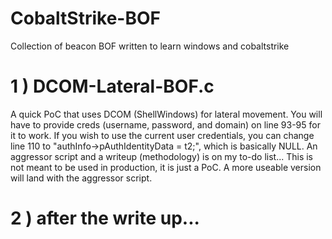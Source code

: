 # CobaltStrike-BOF
Collection of beacon BOF written to learn windows and cobaltstrike


# 1 ) DCOM-Lateral-BOF.c
A quick PoC that uses DCOM (ShellWindows) for lateral movement. You will have to provide creds (username, password, and domain) on line 93-95 for it to work. If you wish to use the current user credentials, you can change line 110 to "authInfo->pAuthIdentityData = t2;", which is basically NULL. An aggressor script and a writeup (methodology) is on my to-do list... This is not meant to be used in production, it is just a PoC. A more useable version will land with the aggressor script.
      
      
      
# 2 ) after the write up...
